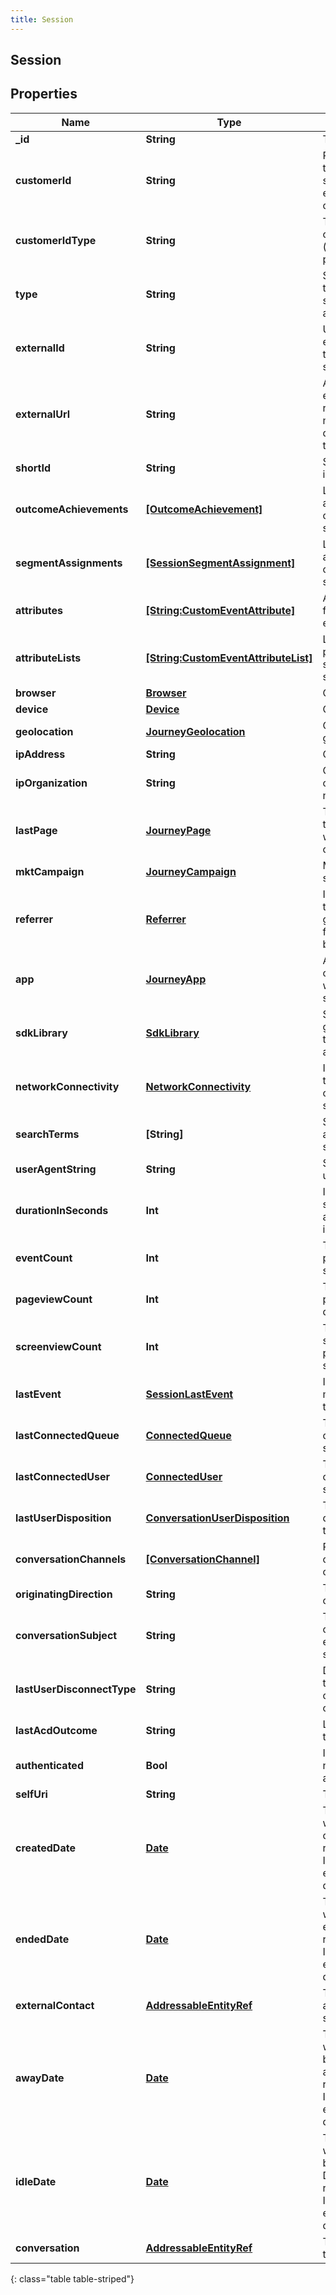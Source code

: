 ```yaml
---
title: Session
---
```

## Session

## Properties

|Name | Type | Description | Notes|
|------------ | ------------- | ------------- | -------------|
| **_id** | **String** | The ID of the session. | |
| **customerId** | **String** | Primary identifier of the customer in the source where the events for the session originate from. | [optional] |
| **customerIdType** | **String** | Type of source customer identifier (e.g. cookie, email, phone). | [optional] |
| **type** | **String** | Session types indicate the type or category of sessions (e.g. web, app). | |
| **externalId** | **String** | Unique identifier in the external system where the events for the session originate from. | [optional] |
| **externalUrl** | **String** | A URL that identifies an external system-of-record resource that may have more detailed information on the session. | [optional] |
| **shortId** | **String** | Shortened numeric identifier of 4-6 digits. | [optional] |
| **outcomeAchievements** | [**[OutcomeAchievement]**](OutcomeAchievement.html) | List of the outcome achievements by the customer in this session. | [optional] |
| **segmentAssignments** | [**[SessionSegmentAssignment]**](SessionSegmentAssignment.html) | List of the segment assignments to the customer in this session. | [optional] |
| **attributes** | [**[String:CustomEventAttribute]**](CustomEventAttribute.html) | Attributes projected from the session&#39;s event stream. | [optional] |
| **attributeLists** | [**[String:CustomEventAttributeList]**](CustomEventAttributeList.html) | List-type attributes projected from the session&#39;s event stream. | [optional] |
| **browser** | [**Browser**](Browser.html) | Customer&#39;s browser. | [optional] |
| **device** | [**Device**](Device.html) | Customer&#39;s device. | [optional] |
| **geolocation** | [**JourneyGeolocation**](JourneyGeolocation.html) | Customer&#39;s geolocation. | [optional] |
| **ipAddress** | **String** | Customer&#39;s IP address. | [optional] |
| **ipOrganization** | **String** | Customer&#39;s IP-based organization or ISP name. | [optional] |
| **lastPage** | [**JourneyPage**](JourneyPage.html) | The webpage where the customer&#39;s last web interaction occurred. | [optional] |
| **mktCampaign** | [**JourneyCampaign**](JourneyCampaign.html) | Marketing / traffic source information. | [optional] |
| **referrer** | [**Referrer**](Referrer.html) | Identifies the page URL that originally generated the request for the current page being viewed. | [optional] |
| **app** | [**JourneyApp**](JourneyApp.html) | Application that the customer is interacting with (for app sessions). | [optional] |
| **sdkLibrary** | [**SdkLibrary**](SdkLibrary.html) | SDK library used to generate the events for the session (for app and web sessions). | [optional] |
| **networkConnectivity** | [**NetworkConnectivity**](NetworkConnectivity.html) | Information relating to the device&#39;s network connectivity (for app sessions). | [optional] |
| **searchTerms** | **[String]** | Search terms associated with the session. | [optional] |
| **userAgentString** | **String** | String identifying the user agent. | [optional] |
| **durationInSeconds** | **Int** | Indicates how long the session has been active (valid for an individual device). | [optional] |
| **eventCount** | **Int** | The count of all events performed during the session. | |
| **pageviewCount** | **Int** | The count of all pageviews performed during the session. | [optional] |
| **screenviewCount** | **Int** | The count of all screenviews performed during the session. | [optional] |
| **lastEvent** | [**SessionLastEvent**](SessionLastEvent.html) | Information about the most recent event in this session. | |
| **lastConnectedQueue** | [**ConnectedQueue**](ConnectedQueue.html) | The last queue connected to this session. | [optional] |
| **lastConnectedUser** | [**ConnectedUser**](ConnectedUser.html) | The last user connected to this session. | [optional] |
| **lastUserDisposition** | [**ConversationUserDisposition**](ConversationUserDisposition.html) | The last user disposition connected to this session. | [optional] |
| **conversationChannels** | [**[ConversationChannel]**](ConversationChannel.html) | Represents the channels used for this conversation. | [optional] |
| **originatingDirection** | **String** | The original direction of the conversation. | [optional] |
| **conversationSubject** | **String** | The subject for the conversation, for example an email subject. | [optional] |
| **lastUserDisconnectType** | **String** | Disconnect reason for the last user connected to the conversation. | [optional] |
| **lastAcdOutcome** | **String** | Last ACD outcome for the conversation. | [optional] |
| **authenticated** | **Bool** | Indicates whether or not the session is authenticated. | |
| **selfUri** | **String** | The URI for this object | [optional] |
| **createdDate** | [**Date**](Date.html) | Timestamp indicating when the session was created. Date time is represented as an ISO-8601 string. For example: yyyy-MM-ddTHH:mm:ss[.mmm]Z | |
| **endedDate** | [**Date**](Date.html) | Timestamp indicating when the session was ended. Date time is represented as an ISO-8601 string. For example: yyyy-MM-ddTHH:mm:ss[.mmm]Z | [optional] |
| **externalContact** | [**AddressableEntityRef**](AddressableEntityRef.html) | The external contact associated with this session. | [optional] |
| **awayDate** | [**Date**](Date.html) | Timestamp indicating when the visitor should be considered as away. Date time is represented as an ISO-8601 string. For example: yyyy-MM-ddTHH:mm:ss[.mmm]Z | [optional] |
| **idleDate** | [**Date**](Date.html) | Timestamp indicating when the visitor should be considered as idle. Date time is represented as an ISO-8601 string. For example: yyyy-MM-ddTHH:mm:ss[.mmm]Z | [optional] |
| **conversation** | [**AddressableEntityRef**](AddressableEntityRef.html) | The conversation for this session. | [optional] |
{: class="table table-striped"}


